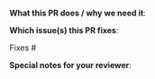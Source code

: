 <!--  Thanks for sending a pull request!  Here are some tips for you:

1. If this is your first pull request, please read our contributor guidelines in the https://github.com/garden-io/garden/blob/main/CONTRIBUTING.md file.
2. Please label this pull request according to what type of issue you are addressing (see "What type of PR is this?" below)
3. Ensure you have added or run the appropriate tests for your PR.
4. If the PR is unfinished, add `WIP:` at the beginning of the title or use the Github Draft PR feature.
5. Please add at least two reviewers to the PR. Currently active maintainers are: @edvald, @thsig, @eysi09, @Orzelius and @vvagaytsev.
-->

**What this PR does / why we need it**:

**Which issue(s) this PR fixes**:

Fixes #

**Special notes for your reviewer**:
